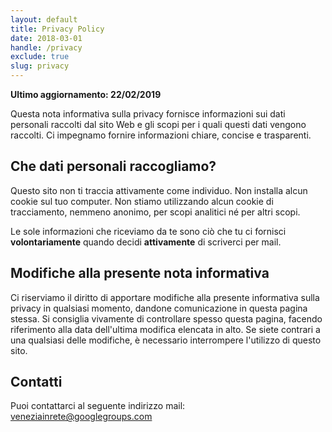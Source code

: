 ```yaml
---
layout: default
title: Privacy Policy
date: 2018-03-01
handle: /privacy
exclude: true
slug: privacy
---
```

**Ultimo aggiornamento: 22/02/2019**

Questa nota informativa sulla privacy fornisce informazioni sui dati personali raccolti dal sito Web e gli scopi per i quali questi dati vengono raccolti. Ci impegnamo fornire informazioni chiare, concise e trasparenti.

## Che dati personali raccogliamo?

Questo sito non ti traccia attivamente come individuo. Non installa alcun cookie sul tuo computer. Non stiamo utilizzando alcun cookie di tracciamento, nemmeno anonimo, per scopi analitici né per altri scopi.

Le sole informazioni che riceviamo da te sono ciò che tu ci fornisci **volontariamente** quando decidi **attivamente** di scriverci per mail.

## Modifiche alla presente nota informativa

Ci riserviamo il diritto di apportare modifiche alla presente informativa sulla privacy in qualsiasi momento, dandone comunicazione in questa pagina stessa. Si consiglia vivamente di controllare spesso questa pagina, facendo riferimento alla data dell'ultima modifica elencata in alto. Se siete contrari a una qualsiasi delle modifiche, è necessario interrompere l'utilizzo di questo sito.  

## Contatti

Puoi contattarci al seguente indirizzo mail: [veneziainrete@googlegroups.com](mailto:veneziainrete@googlegroups.com)